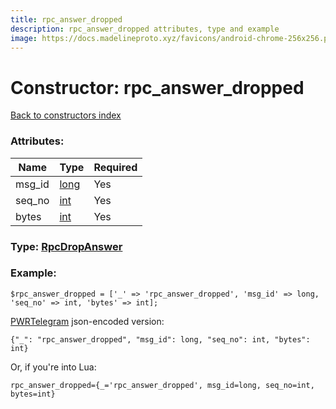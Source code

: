 ```yaml
---
title: rpc_answer_dropped
description: rpc_answer_dropped attributes, type and example
image: https://docs.madelineproto.xyz/favicons/android-chrome-256x256.png
---
```

# Constructor: rpc\_answer\_dropped  
[Back to constructors index](index.md)



### Attributes:

| Name     |    Type       | Required |
|----------|---------------|----------|
|msg\_id|[long](../types/long.md) | Yes|
|seq\_no|[int](../types/int.md) | Yes|
|bytes|[int](../types/int.md) | Yes|



### Type: [RpcDropAnswer](../types/RpcDropAnswer.md)


### Example:

```
$rpc_answer_dropped = ['_' => 'rpc_answer_dropped', 'msg_id' => long, 'seq_no' => int, 'bytes' => int];
```  

[PWRTelegram](https://pwrtelegram.xyz) json-encoded version:

```
{"_": "rpc_answer_dropped", "msg_id": long, "seq_no": int, "bytes": int}
```


Or, if you're into Lua:  


```
rpc_answer_dropped={_='rpc_answer_dropped', msg_id=long, seq_no=int, bytes=int}

```


